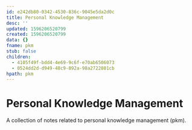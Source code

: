 ```yaml
---
id: e242db80-0342-4530-836c-9045e5da2d0c
title: Personal Knowledge Management
desc: ''
updated: 1596206520799
created: 1596206520799
data: {}
fname: pkm
stub: false
children:
  - 4105f49f-bdd4-4e69-9c6f-e70ab6506073
  - 0524dd2d-d949-48c9-892a-98a2722801cb
hpath: pkm
---
```

# Personal Knowledge Management

A collection of notes related to personal knowledge management (pkm). 
